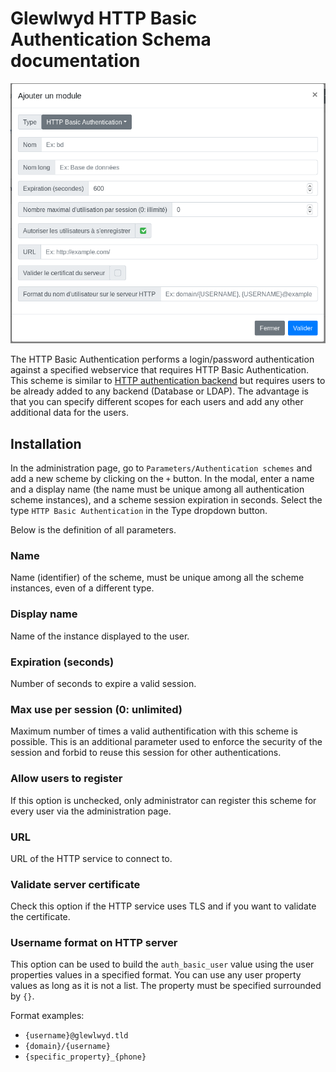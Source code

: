 # Glewlwyd HTTP Basic Authentication Schema documentation

![scheme-http](screenshots/scheme-http.png)

The HTTP Basic Authentication performs a login/password authentication against a specified webservice that requires HTTP Basic Authentication. This scheme is similar to [HTTP authentication backend](#http-authentication) but requires users to be already added to any backend (Database or LDAP). The advantage is that you can specify different scopes for each users and add any other additional data for the users.

## Installation

In the administration page, go to `Parameters/Authentication schemes` and add a new scheme by clicking on the `+` button. In the modal, enter a name and a display name (the name must be unique among all authentication scheme instances), and a scheme session expiration in seconds.
Select the type `HTTP Basic Authentication` in the Type dropdown button.

Below is the definition of all parameters.

### Name

Name (identifier) of the scheme, must be unique among all the scheme instances, even of a different type.

### Display name

Name of the instance displayed to the user.

### Expiration (seconds)

Number of seconds to expire a valid session.

### Max use per session (0: unlimited)

Maximum number of times a valid authentification with this scheme is possible. This is an additional parameter used to enforce the security of the session and forbid to reuse this session for other authentications.

### Allow users to register

If this option is unchecked, only administrator can register this scheme for every user via the administration page.

### URL

URL of the HTTP service to connect to.

### Validate server certificate

Check this option if the HTTP service uses TLS and if you want to validate the certificate.

### Username format on HTTP server

This option can be used to build the `auth_basic_user` value using the user properties values in a specified format. You can use any user property values as long as it is not a list. The property must be specified surrounded by `{}`.

Format examples:
- `{username}@glewlwyd.tld`
- `{domain}/{username}`
- `{specific_property}_{phone}`
